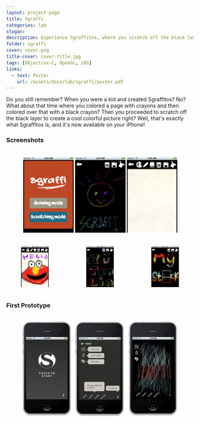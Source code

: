 ```yaml
---
layout: project-page
title: Sgraffi
categories: lab
slogan: 
description: Experience Sgraffitos, where you scratch off the black layer which covers a colored page, to create a cool colorful picture on your iPhone!
folder: sgraffi
cover: cover.png
title-cover: cover-title.jpg
tags: [Objective-C, OpenGL, iOS]
links:
  - text: Poster
    url: /assets/docs/lab/sgraffi/poster.pdf
---
```

Do you still remember? When you were a kid and created Sgraffitos? No? What about that time where you colored a page with crayons and then colored over that with a black crayon? Then you proceeded to scratch off the black layer to create a cool colorful picture right? Well, that's exactly what Sgraffitos is, and it's now available on your iPhone!
<h3>Screenshots</h3>
<div class="columns">
    <div class="column">
        <figure class="image">
            <img src="/assets/images/lab/sgraffi/sgraffi.png">
        </figure>
    </div>
</div>
<div class="columns">
    <div class="column">
        <figure class="image">
            <img src="/assets/images/lab/sgraffi/3.png">
        </figure>
    </div>
    <div class="column">
        <figure class="image">
            <img src="/assets/images/lab/sgraffi/4.png">
        </figure>
    </div>
    <div class="column">
        <figure class="image">
            <img src="/assets/images/lab/sgraffi/5.png">
        </figure>
    </div>
</div>

<h3>First Prototype</h3>
<div class="columns">
    <div class="column">
        <figure class="image">
            <img src="/assets/images/lab/sgraffi/sgraffiare.png">
        </figure>
    </div>
</div>
